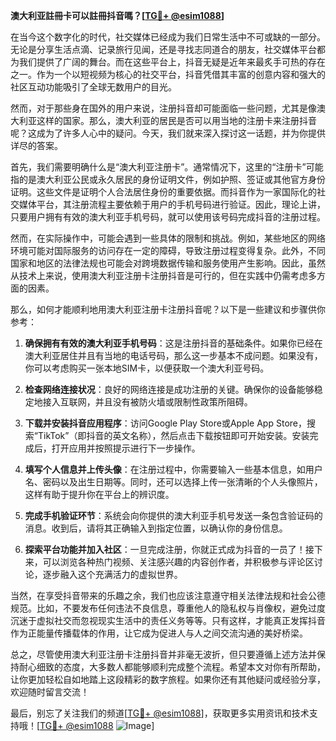 **澳大利亚註冊卡可以註冊抖音嗎？[[TG💪+ @esim1088](https://t.me/s/esim1088)]**

在当今这个数字化的时代，社交媒体已经成为我们日常生活中不可或缺的一部分。无论是分享生活点滴、记录旅行见闻，还是寻找志同道合的朋友，社交媒体平台都为我们提供了广阔的舞台。而在这些平台上，抖音无疑是近年来最炙手可热的存在之一。作为一个以短视频为核心的社交平台，抖音凭借其丰富的创意内容和强大的社区互动功能吸引了全球无数用户的目光。

然而，对于那些身在国外的用户来说，注册抖音却可能面临一些问题，尤其是像澳大利亚这样的国家。那么，澳大利亚的居民是否可以用当地的注册卡来注册抖音呢？这成为了许多人心中的疑问。今天，我们就来深入探讨这一话题，并为你提供详尽的答案。

首先，我们需要明确什么是“澳大利亚注册卡”。通常情况下，这里的“注册卡”可能指的是澳大利亚公民或永久居民的身份证明文件，例如护照、签证或其他官方身份证明。这些文件是证明个人合法居住身份的重要依据。而抖音作为一家国际化的社交媒体平台，其注册流程主要依赖于用户的手机号码进行验证。因此，理论上讲，只要用户拥有有效的澳大利亚手机号码，就可以使用该号码完成抖音的注册过程。

然而，在实际操作中，可能会遇到一些具体的限制和挑战。例如，某些地区的网络环境可能对国际服务的访问存在一定的障碍，导致注册过程变得复杂。此外，不同国家和地区的法律法规也可能会对跨境数据传输和服务使用产生影响。因此，虽然从技术上来说，使用澳大利亚注册卡注册抖音是可行的，但在实践中仍需考虑多方面的因素。

那么，如何才能顺利地用澳大利亚注册卡注册抖音呢？以下是一些建议和步骤供你参考：

1. **确保拥有有效的澳大利亚手机号码**：这是注册抖音的基础条件。如果你已经在澳大利亚居住并且有当地的电话号码，那么这一步基本不成问题。如果没有，你可以考虑购买一张本地SIM卡，以便获取一个澳大利亚号码。

2. **检查网络连接状况**：良好的网络连接是成功注册的关键。确保你的设备能够稳定地接入互联网，并且没有被防火墙或限制性政策所阻碍。

3. **下载并安装抖音应用程序**：访问Google Play Store或Apple App Store，搜索“TikTok”（即抖音的英文名称），然后点击下载按钮即可开始安装。安装完成后，打开应用并按照提示进行下一步操作。

4. **填写个人信息并上传头像**：在注册过程中，你需要输入一些基本信息，如用户名、密码以及出生日期等。同时，还可以选择上传一张清晰的个人头像照片，这样有助于提升你在平台上的辨识度。

5. **完成手机验证环节**：系统会向你提供的澳大利亚手机号发送一条包含验证码的消息。收到后，请将其正确输入到指定位置，以确认你的身份信息。

6. **探索平台功能并加入社区**：一旦完成注册，你就正式成为抖音的一员了！接下来，可以浏览各种热门视频、关注感兴趣的内容创作者，并积极参与评论区讨论，逐步融入这个充满活力的虚拟世界。

当然，在享受抖音带来的乐趣之余，我们也应该注意遵守相关法律法规和社会公德规范。比如，不要发布任何违法不良信息，尊重他人的隐私权与肖像权，避免过度沉迷于虚拟社交而忽视现实生活中的责任义务等等。只有这样，才能真正发挥抖音作为正能量传播载体的作用，让它成为促进人与人之间交流沟通的美好桥梁。

总之，尽管使用澳大利亚注册卡注册抖音并非毫无波折，但只要遵循上述方法并保持耐心细致的态度，大多数人都能够顺利完成整个流程。希望本文对你有所帮助，让你更加轻松自如地踏上这段精彩的数字旅程。如果你还有其他疑问或经验分享，欢迎随时留言交流！

最后，别忘了关注我们的频道[[TG💪+ @esim1088](https://t.me/s/esim1088)]，获取更多实用资讯和技术支持哦！[[TG💪+ @esim1088](https://t.me/s/esim1088) ![Image](https://i.postimg.cc/4NQfJmqS/Snipaste-2025-05-13-00-14-12.png)]